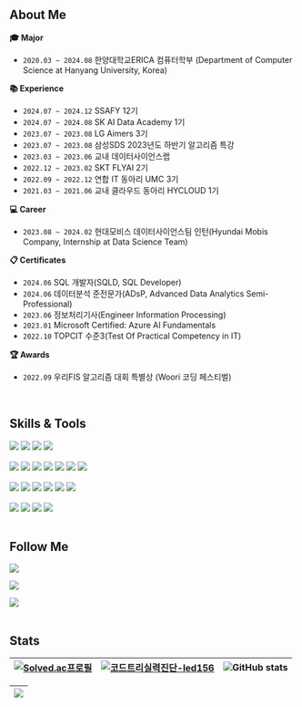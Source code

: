 ## About Me
**🎓 Major**
- `2020.03 ~ 2024.08` 한양대학교ERICA 컴퓨터학부
(Department of Computer Science at Hanyang University, Korea)

**📚 Experience**
- `2024.07 ~ 2024.12` SSAFY 12기
- `2024.07 ~ 2024.08` SK AI Data Academy 1기
- `2023.07 ~ 2023.08` LG Aimers 3기
- `2023.07 ~ 2023.08` 삼성SDS 2023년도 하반기 알고리즘 특강
- `2023.03 ~ 2023.06` 교내 데이터사이언스랩
- `2022.12 ~ 2023.02` SKT FLYAI 2기
- `2022.09 ~ 2022.12` 연합 IT 동아리 UMC 3기
- `2021.03 ~ 2021.06` 교내 클라우드 동아리 HYCLOUD 1기

**💻 Career**
- `2023.08 ~ 2024.02` 현대모비스 데이터사이언스팀 인턴(Hyundai Mobis Company, Internship at Data Science Team)

**📋 Certificates**
- `2024.06` SQL 개발자(SQLD, SQL Developer)
- `2024.06` 데이터분석 준전문가(ADsP, Advanced Data Analytics Semi-Professional)
- `2023.06` 정보처리기사(Engineer Information Processing)
- `2023.01` Microsoft Certified: Azure AI Fundamentals
- `2022.10` TOPCIT 수준3(Test Of Practical Competency in IT)
  
**🏆 Awards**
- `2022.09` 우리FIS 알고리즘 대회 특별상 (Woori 코딩 페스티벌)

<br>

## Skills & Tools

<div align="left">
  <div>
    <img src="https://img.shields.io/badge/C-A8B9CC?style=flat&logo=C&logoColor=white">
    <img src="https://img.shields.io/badge/C++-00599C?style=flat&logo=cplusplus&logoColor=white">
    <img src="https://img.shields.io/badge/Python-3766AB?style=flat&logo=Python&logoColor=white">
    <img src="https://img.shields.io/badge/Java-007396?style=flat&logo=java&logoColor=white">
  </div>

  <br>

  <div>
    <img src="https://img.shields.io/badge/HTML5-E34F26?style=flat&logo=html5&logoColor=white">
    <img src="https://img.shields.io/badge/CSS3-1572B6?style=flat&logo=css3&logoColor=white">
    <img src="https://img.shields.io/badge/Javascript-ffb13b?style=flat&logo=javascript&logoColor=white">
    <img src="https://img.shields.io/badge/React-61DAFB?style=flat&logo=React&logoColor=black"/>
    <img src="https://img.shields.io/badge/SpringBoot-6DB33F?style=flat&logo=SpringBoot&logoColor=white"/></a>
    <img src="https://img.shields.io/badge/FastAPI-009688?style=flat&logo=FastAPI&logoColor=black"/>
    <img src="https://img.shields.io/badge/MySQL-4479A1?style=flat&logo=MySQL&logoColor=black"/>
  </div>

  <br>
  
  <div>
    <img src="https://img.shields.io/badge/pandas-150458?style=flat&logo=pandas&logoColor=white"/>
    <img src="https://img.shields.io/badge/NumPy-013243?style=flat&logo=NumPy&logoColor=white"/>
    <img src="https://img.shields.io/badge/Matplotlib-0C1528?style=flat&logo=Soundcharts&logoColor=white"/>
    <img src="https://img.shields.io/badge/scikit%20learn-F7931E?style=flat&logo=scikit-learn&logoColor=white"/>
    <img src="https://img.shields.io/badge/PyTorch-EE4C2C?style=flat&logo=PyTorch&logoColor=white"/>
    <img src="https://img.shields.io/badge/streamlit-FF4B4B?style=flat&logo=streamlit&logoColor=white"/>
  </div>

  <br>

  <div>
    <img src="https://img.shields.io/badge/kubernetes-326CE5?style=flat&logo=kubernetes&logoColor=white"/>
    <img src="https://img.shields.io/badge/Docker-2496ED?style=flat&logo=Docker&logoColor=white"/>
    <img src="https://img.shields.io/badge/Jenkins-D24939?style=flat&logo=Jenkins&logoColor=white"/>
    <img src="https://img.shields.io/badge/prometheus-E6522C?style=flat&logo=prometheus&logoColor=white"/>
  </div>

</div>

<br>

## Follow Me
<div align="left">
  <a href="https://velog.io/@led156"><img src="https://img.shields.io/badge/Velog-20C997.svg?&style=for-the-badge&logo=Velog&logoColor=white"/></a>
  
  <a href="https://lee-eb.tistory.com/"><img src="https://img.shields.io/badge/Tistory-F25546.svg?&style=for-the-badge&logo=Tistory&logoColor=white"/></a>
  
  <img src="https://img.shields.io/badge/led156@naver.com-EA4335.svg?&style=for-the-badge&logo=gmail&logoColor=white"/>
  
</div>

<br>



## Stats


| [![Solved.ac프로필](http://mazassumnida.wtf/api/v2/generate_badge?boj=led156)](https://solved.ac/led156) |[![코드트리실력진단-led156](https://banner.codetree.ai/v1/banner/led156)](https://www.codetree.ai/profiles/led156) | ![GitHub stats](https://github-readme-stats.vercel.app/api?username=led156&show_icons=true&theme=radical) |
|---|---|---|

|<a href="https://github.com/devxb/gitanimals"><img src="https://render.gitanimals.org/farms/led156"/></a>|
|---|
